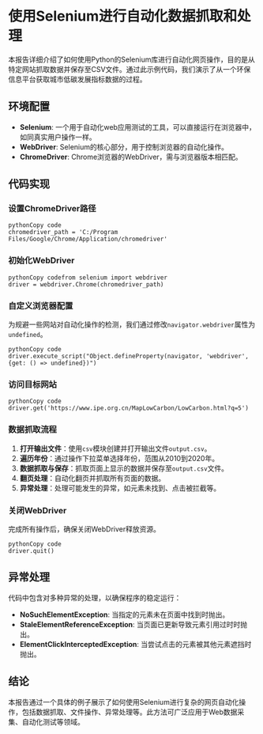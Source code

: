 # 

# 使用Selenium进行自动化数据抓取和处理

本报告详细介绍了如何使用Python的Selenium库进行自动化网页操作，目的是从特定网站抓取数据并保存至CSV文件。通过此示例代码，我们演示了从一个环保信息平台获取城市低碳发展指标数据的过程。

## 环境配置

- **Selenium**: 一个用于自动化web应用测试的工具，可以直接运行在浏览器中，如同真实用户操作一样。
- **WebDriver**: Selenium的核心部分，用于控制浏览器的自动化操作。
- **ChromeDriver**: Chrome浏览器的WebDriver，需与浏览器版本相匹配。

## 代码实现

### 设置ChromeDriver路径

```
pythonCopy code
chromedriver_path = 'C:/Program Files/Google/Chrome/Application/chromedriver'
```

### 初始化WebDriver

```
pythonCopy codefrom selenium import webdriver
driver = webdriver.Chrome(chromedriver_path)
```

### 自定义浏览器配置

为规避一些网站对自动化操作的检测，我们通过修改`navigator.webdriver`属性为`undefined`。

```
pythonCopy code
driver.execute_script("Object.defineProperty(navigator, 'webdriver', {get: () => undefined})")
```

### 访问目标网站

```
pythonCopy code
driver.get('https://www.ipe.org.cn/MapLowCarbon/LowCarbon.html?q=5')
```

### 数据抓取流程

1. **打开输出文件**：使用`csv`模块创建并打开输出文件`output.csv`。
2. **遍历年份**：通过操作下拉菜单选择年份，范围从2010到2020年。
3. **数据抓取与保存**：抓取页面上显示的数据并保存至`output.csv`文件。
4. **翻页处理**：自动化翻页并抓取所有页面的数据。
5. **异常处理**：处理可能发生的异常，如元素未找到、点击被拦截等。

### 关闭WebDriver

完成所有操作后，确保关闭WebDriver释放资源。

```
pythonCopy code
driver.quit()
```

## 异常处理

代码中包含对多种异常的处理，以确保程序的稳定运行：

- **NoSuchElementException**: 当指定的元素未在页面中找到时抛出。
- **StaleElementReferenceException**: 当页面已更新导致元素引用过时时抛出。
- **ElementClickInterceptedException**: 当尝试点击的元素被其他元素遮挡时抛出。

## 结论

本报告通过一个具体的例子展示了如何使用Selenium进行复杂的网页自动化操作，包括数据抓取、文件操作、异常处理等。此方法可广泛应用于Web数据采集、自动化测试等领域。

